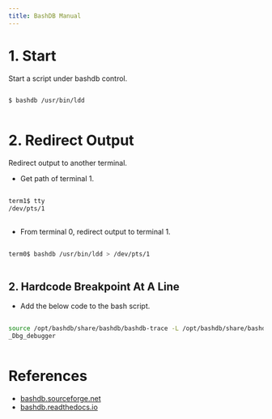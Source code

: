 ```yaml
---
title: BashDB Manual
---
```


# 1. Start
Start a script under bashdb control.
```sh
  
$ bashdb /usr/bin/ldd
  
```

# 2. Redirect Output
Redirect output to another terminal.

- Get path of terminal 1.
```sh
  
term1$ tty
/dev/pts/1
  
```

- From terminal 0, redirect output to terminal 1.
```sh
  
term0$ bashdb /usr/bin/ldd > /dev/pts/1
  
```


## 2. Hardcode Breakpoint At A Line
- Add the below code to the bash script.
```sh
  
source /opt/bashdb/share/bashdb/bashdb-trace -L /opt/bashdb/share/bashdb
_Dbg_debugger
  
```

# References
- [bashdb.sourceforge.net](https://bashdb.sourceforge.net/)
- [bashdb.readthedocs.io](https://bashdb.readthedocs.io)